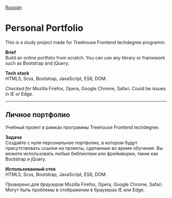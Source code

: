 [Russian](#личное-портфолио)
# Personal Portfolio  
This is a study project made for Treehouse Frontend techdegree programm.

**Brief**   
Build an online portfolio from scratch. You can use any library or framework such as Bootstrap and jQuery.    

**Tech stack**   
HTML5, Scss, Bootstrap, JavaScript, ES6, DOM.

*Checked for* Mozilla Firefox, Opera, Google Chrome, Safari.
Could be issues in IE or Edge.   

*** 
## Личное портфолио
Учебный проект в рамках программы Treehouse Frontend techdegree.

**Задача**   
Создайте с нуля персональное портфолио, в котором будут присутствовать ссылки на проекты, сделанные во время обучения. Вы можете использовать любые библиотеки или фреймворки, такие как Bootstrap и jQuery.  

**Использованный стек**   
HTML5, Scss, Bootstrap, JavaScript, ES6, DOM.

*Проверено для браузеров* Mozilla Firefox, Opera, Google Chrome, Safari.
Могут быть проблемы в отображении в браузерах IE или Edge.
